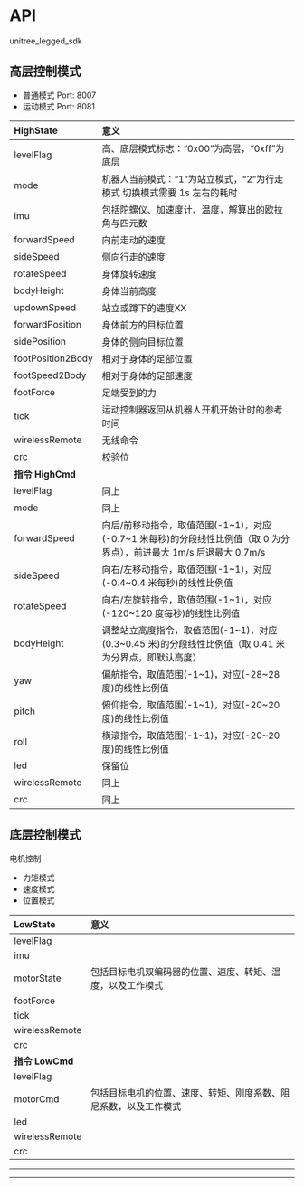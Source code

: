 # API

unitree_legged_sdk


## 高层控制模式
* 普通模式 Port: 8007
* 运动模式 Port: 8081

| **HighState** | **意义** |
| :-----| :---- |
| levelFlag | 高、底层模式标志：“0x00”为高层，“0xff”为底层 |
| mode | 机器人当前模式：“1”为站立模式，“2”为行走模式  切换模式需要 1s 左右的耗时  |
| imu | 包括陀螺仪、加速度计、温度，解算出的欧拉角与四元数 |
| forwardSpeed | 向前走动的速度 |
| sideSpeed | 侧向行走的速度 |
| rotateSpeed | 身体旋转速度 |
| bodyHeight | 身体当前高度 |
| updownSpeed | 站立或蹲下的速度XX |
| forwardPosition | 身体前方的目标位置 |
| sidePosition | 身体的侧向目标位置 |
| footPosition2Body | 相对于身体的足部位置 |
| footSpeed2Body | 相对于身体的足部速度 |
| footForce | 足端受到的力 |
| tick | 运动控制器返回从机器人开机开始计时的参考时间 |
| wirelessRemote | 无线命令 |
| crc | 校验位 |
| **指令 HighCmd** |  |
| levelFlag | 同上 |
| mode | 同上 |
| forwardSpeed | 向后/前移动指令，取值范围(-1~1)，对应(-0.7~1 米每秒)的分段线性比例值（取 0 为分界点），前进最大 1m/s  后退最大 0.7m/s |
| sideSpeed | 向右/左移动指令，取值范围(-1~1)，对应(-0.4~0.4 米每秒)的线性比例值 |
| rotateSpeed | 向右/左旋转指令，取值范围(-1~1)，对应(-120~120 度每秒)的线性比例值 |
| bodyHeight | 调整站立高度指令，取值范围(-1~1)，对应(0.3~0.45 米)的分段线性比例值（取 0.41 米为分界点，即默认高度） |
| yaw | 偏航指令，取值范围(-1~1)，对应(-28~28 度)的线性比例值 |
| pitch | 俯仰指令，取值范围(-1~1)，对应(-20~20 度)的线性比例值 |
| roll | 横滚指令，取值范围(-1~1)，对应(-20~20 度)的线性比例值 |
| led | 保留位 |
| wirelessRemote | 同上 |
| crc | 同上 |


## 底层控制模式
电机控制
* 力矩模式
* 速度模式
* 位置模式

| **LowState** | **意义** |
| :-----| :---- |
| levelFlag |  |
| imu |  |
| motorState | 包括目标电机双编码器的位置、速度、转矩、温度，以及工作模式 |
| footForce |  |
| tick |  |
| wirelessRemote |  |
| crc |  |
| **指令 LowCmd** |  |
| levelFlag |  |
| motorCmd | 包括目标电机的位置、速度、转矩、刚度系数、阻尼系数，以及工作模式 |
| led |  |
| wirelessRemote |  |
| crc |  |



----



----